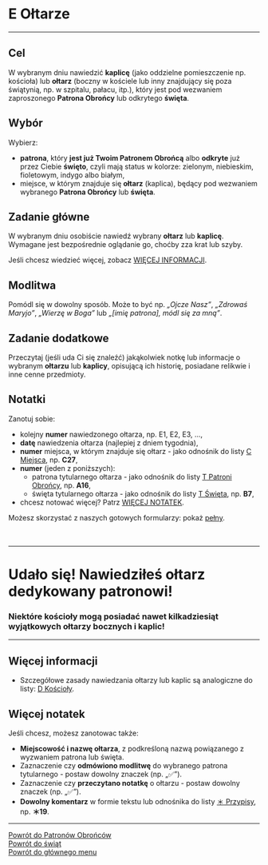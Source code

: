 # <span class="status status-list"><span class="status status-list">E</span> Ołtarze</span>
---
## Cel
W <span class="selected-day-info">wybranym dniu</span> nawiedzić **kaplicę** (jako oddzielne pomieszczenie np. kościoła) lub **ołtarz** (boczny w kościele lub inny znajdujący się poza świątynią, np. w szpitalu, pałacu, itp.), który jest pod wezwaniem zaproszonego **Patrona Obrońcy** lub odkrytego **święta**.
## Wybór
Wybierz:
- **patrona**, który **jest już Twoim Patronem Obrońcą** albo **odkryte** już przez Ciebie **święto**, czyli mają status w kolorze: <span class="status status-green">zielonym</span>, <span class="status status-blue">niebieskim</span>, <span class="status status-violet">fioletowym</span>, <span class="status status-indigo">indygo</span> albo <span class="status status-white">białym</span>,
- miejsce, w którym znajduje się **ołtarz** (kaplica), będący pod wezwaniem wybranego **Patrona Obrońcy** lub **święta**.
## Zadanie główne
W <span class="selected-day-info">wybranym dniu</span> osobiście nawiedź wybrany **ołtarz** lub **kaplicę**. Wymagane jest bezpośrednie oglądanie go, choćby zza krat lub szyby.

Jeśli chcesz wiedzieć więcej, zobacz [WIĘCEJ INFORMACJI](#oltarze-wiecej-informacji).
## Modlitwa
Pomódl się w dowolny sposób. Może to być np. _„Ojcze Nasz”_, _„Zdrowaś Maryjo”_,  _„Wierzę w Boga”_ lub _„[imię patrona], módl się za mną”_.
## Zadanie dodatkowe
Przeczytaj (jeśli uda Ci się znaleźć) jakąkolwiek notkę lub informacje o wybranym **ołtarzu** lub **kaplicy**, opisującą ich historię, posiadane relikwie i inne cenne przedmioty.
## Notatki
Zanotuj sobie:
- kolejny **numer** nawiedzonego ołtarza, np. E1, E2, E3, ...,
- **datę** nawiedzenia ołtarza (najlepiej z dniem tygodnia),
- **numer** miejsca, w którym znajduje się ołtarz - jako odnośnik do listy [<span class="status status-list"><span class="status status-list">C</span> Miejsca</span>](miejsca.md), np. **C27**,
- **numer** (jeden z poniższych):
    - patrona tytularnego ołtarza - jako odnośnik do listy [<span class="status status-list"><span class="status status-blue">T</span> Patroni Obrońcy</span>](patroni_obroncy.md), np. **A16**,
    - święta tytularnego ołtarza - jako odnośnik do listy [<span class="status status-list"><span class="status status-white">T</span> Święta</span>](swieta.md), np. **B7**,
- chcesz notować więcej? Patrz [WIĘCEJ NOTATEK](#oltarze-wiecej-notatek).

Możesz skorzystać z naszych gotowych formularzy: pokaż [pełny](../../pl/pdf/lista_v1_e_oltarze.pdf).
<br />
<br />
<br />

---
# Udało się! Nawiedziłeś ołtarz dedykowany patronowi!
### Niektóre kościoły mogą posiadać nawet kilkadziesiąt wyjątkowych ołtarzy bocznych i kaplic!
---

## <span id="oltarze-wiecej-informacji">Więcej informacji</span>
- Szczegółowe zasady nawiedzania ołtarzy lub kaplic są analogiczne do listy: [<span class="status status-list"><span class="status status-list">D</span> Kościoły</span>](koscioly.md#koscioly-wiecej-informacji).
## <span id="oltarze-wiecej-notatek">Więcej notatek</span>
Jeśli chcesz, możesz zanotowac także:
- **Miejscowość i nazwę ołtarza**, z podkreśloną nazwą powiązanego z wyzwaniem patrona lub święta.
- Zaznaczenie czy **odmówiono modlitwę** do wybranego patrona tytularnego - postaw dowolny znaczek (np. „✅”).
- Zaznaczenie czy **przeczytano notatkę** o ołtarzu - postaw dowolny znaczek (np. „✅”).
- **Dowolny komentarz** w formie tekstu lub odnośnika do listy [<span class="status status-list"><span class="status status-list">＊</span> Przypisy</span>](przypisy.md), np. **＊19**.

---
[Powrót do Patronów Obrońców](patroni_obroncy.md)  
[Powrót do świąt](swieta.md)  
[Powrót do głównego menu](index.md)
